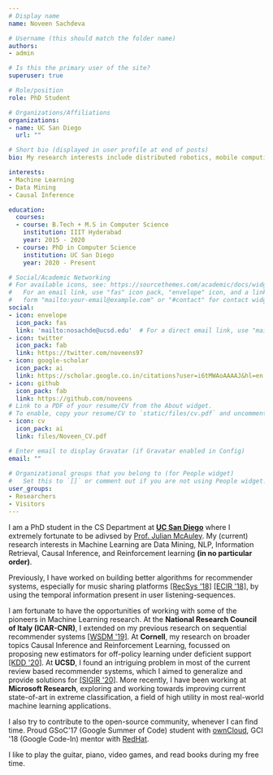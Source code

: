 ```yaml
---
# Display name
name: Noveen Sachdeva

# Username (this should match the folder name)
authors:
- admin

# Is this the primary user of the site?
superuser: true

# Role/position
role: PhD Student

# Organizations/Affiliations
organizations:
- name: UC San Diego
  url: ""

# Short bio (displayed in user profile at end of posts)
bio: My research interests include distributed robotics, mobile computing and programmable matter.

interests:
- Machine Learning
- Data Mining
- Causal Inference

education:
  courses:
  - course: B.Tech + M.S in Computer Science
    institution: IIIT Hyderabad
    year: 2015 - 2020 
  - course: PhD in Computer Science
    institution: UC San Diego
    year: 2020 - Present

# Social/Academic Networking
# For available icons, see: https://sourcethemes.com/academic/docs/widgets/#icons
#   For an email link, use "fas" icon pack, "envelope" icon, and a link in the
#   form "mailto:your-email@example.com" or "#contact" for contact widget.
social:
- icon: envelope
  icon_pack: fas
  link: 'mailto:nosachde@ucsd.edu'  # For a direct email link, use "mailto:test@example.org".
- icon: twitter
  icon_pack: fab
  link: https://twitter.com/noveens97
- icon: google-scholar
  icon_pack: ai
  link: https://scholar.google.co.in/citations?user=i6tMWAoAAAAJ&hl=en
- icon: github
  icon_pack: fab
  link: https://github.com/noveens
# Link to a PDF of your resume/CV from the About widget.
# To enable, copy your resume/CV to `static/files/cv.pdf` and uncomment the lines below.  
- icon: cv
  icon_pack: ai
  link: files/Noveen_CV.pdf

# Enter email to display Gravatar (if Gravatar enabled in Config)
email: ""
  
# Organizational groups that you belong to (for People widget)
#   Set this to `[]` or comment out if you are not using People widget.  
user_groups:
- Researchers
- Visitors
---
```


I am a PhD student in the CS Department at [**UC San Diego**](https://cse.ucsd.edu/) where I extremely fortunate to be adivsed by [Prof. Julian McAuley](https://cseweb.ucsd.edu/~jmcauley/). My (current) research interests in Machine Learning are Data Mining, NLP, Information Retrieval, Causal Inference, and Reinforcement learning **(in no particular order)**.

Previously, I have worked on building better algorithms for recommender systems, especially for music sharing platforms [[RecSys '18]](https://doi.org/10.1145/3240323.3240397) [[ECIR '18]](https://doi.org/10.1007/978-3-319-76941-7_25), by using the temporal information present in user listening-sequences. 

I am fortunate to have the opportunities of working with some of the pioneers in Machine Learning research. At the **National Research Council of Italy (ICAR-CNR)**, I extended on my previous research on sequential recommender systems [[WSDM '19]](https://doi.org/10.1145/3289600.3291007). At **Cornell**, my research on broader topics Causal Inference and Reinforcement Learning, focussed on proposing new estimators for off-policy learning under deficient support [[KDD '20]](https://doi.org/10.1145/3394486.3403139). At **UCSD**, I found an intriguing problem in most of the current review based recommender systems, which I aimed to generalize and provide solutions for [[SIGIR '20]](https://doi.org/10.1145/3397271.3401281). More recently, I have been working at **Microsoft Research**, exploring and working towards improving current state-of-art in extreme classification, a field of high utility in most real-world machine learning applications.

I also try to contribute to the open-source community, whenever I can find time. Proud GSoC'17 (Google Summer of Code) student with [ownCloud](https://github.com/owncloud), GCI '18 (Google Code-In) mentor with [RedHat](http://www.jboss.org/).

I like to play the guitar, piano, video games, and read books during my free time.